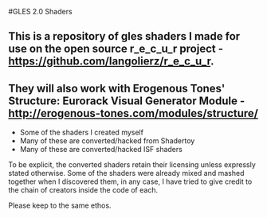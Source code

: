 #GLES 2.0 Shaders

## This is a repository of gles shaders I made for use on the open source r_e_c_u_r project - https://github.com/langolierz/r_e_c_u_r.

## They will also work with Erogenous Tones' Structure: Eurorack Visual Generator Module - http://erogenous-tones.com/modules/structure/

- Some of the shaders I created myself
- Many of these are converted/hacked from Shadertoy
- Many of these are converted/hacked ISF shaders

To be explicit, the converted shaders retain their licensing unless expressly stated otherwise. Some of the shaders were already mixed and mashed together when I discovered them, in any case, I have tried to give credit to the chain of creators inside the code of each.

Please keep to the same ethos.
